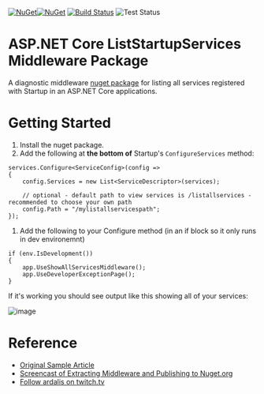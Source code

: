 [![NuGet](https://img.shields.io/nuget/v/Ardalis.ListStartupServices.svg)](https://www.nuget.org/packages/Ardalis.ListStartupServices)[![NuGet](https://img.shields.io/nuget/dt/Ardalis.ListStartupServices.svg)](https://www.nuget.org/packages/Ardalis.ListStartupServices)
[![Build Status](https://dev.azure.com/ardalis/AspNetCoreStartupServices/_apis/build/status/ardalis.AspNetCoreStartupServices?branchName=master)](https://dev.azure.com/ardalis/AspNetCoreStartupServices/_build/latest?definitionId=4&branchName=master)
![Test Status](https://img.shields.io/azure-devops/tests/ardalis/AspNetCoreStartupServices/4.svg)

# ASP.NET Core ListStartupServices Middleware Package

A diagnostic middleware [nuget package](https://www.nuget.org/packages/Ardalis.ListStartupServices) for listing all services registered with Startup in an ASP.NET Core applications.

# Getting Started

1. Install the nuget package.
1. Add the following at **the bottom of** Startup's `ConfigureServices` method:

```
services.Configure<ServiceConfig>(config =>
{
    config.Services = new List<ServiceDescriptor>(services);
    
    // optional - default path to view services is /listallservices - recommended to choose your own path
    config.Path = "/mylistallservicespath";
});
```
1. Add the following to your Configure method (in an if block so it only runs in dev environemnt)
```
if (env.IsDevelopment())
{
    app.UseShowAllServicesMiddleware();
    app.UseDeveloperExceptionPage();
}
```

If it's working you should see output like this showing all of your services:

![image](https://user-images.githubusercontent.com/782127/52003616-0e497b80-2493-11e9-856c-1d4ef9207be0.png)

# Reference

- [Original Sample Article](https://ardalis.com/how-to-list-all-services-available-to-an-asp-net-core-app)
- [Screencast of Extracting Middleware and Publishing to Nuget.org](https://www.youtube.com/watch?v=6-WcxBLyIes)
- [Follow ardalis on twitch.tv](https://www.twitch.tv/ardalis)

